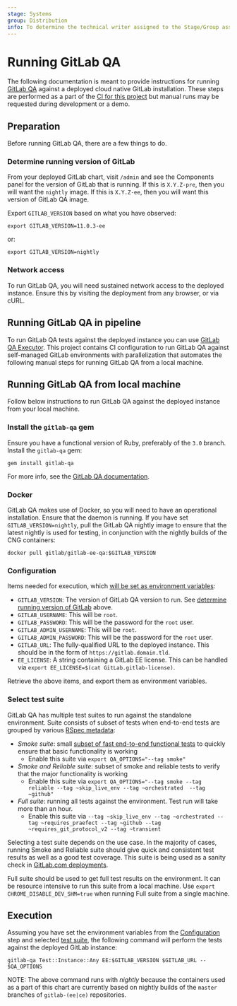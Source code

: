 ```yaml
---
stage: Systems
group: Distribution
info: To determine the technical writer assigned to the Stage/Group associated with this page, see https://handbook.gitlab.com/handbook/product/ux/technical-writing/#assignments
---
```


# Running GitLab QA

The following documentation is meant to provide instructions for running
[GitLab QA](https://gitlab.com/gitlab-org/gitlab-qa) against a deployed cloud
native GitLab installation. These steps are performed as a part of the
[CI for this project](https://gitlab.com/gitlab-org/charts/gitlab/tree/master/.gitlab-ci.yml)
but manual runs may be requested during development or a demo.

## Preparation

Before running GitLab QA, there are a few things to do.

### Determine running version of GitLab

From your deployed GitLab chart, visit `/admin` and see the Components panel
for the version of GitLab that is running. If this is `X.Y.Z-pre`, then you
will want the `nightly` image. If this is `X.Y.Z-ee`, then you will want this
version of GitLab QA image.

Export `GITLAB_VERSION` based on what you have observed:

```shell
export GITLAB_VERSION=11.0.3-ee
```

or:

```shell
export GITLAB_VERSION=nightly
```

### Network access

To run GitLab QA, you will need sustained network access to the deployed instance.
Ensure this by visiting the deployment from any browser, or via cURL.

## Running GitLab QA in pipeline

To run GitLab QA tests against the deployed instance you can use [GitLab QA Executor](https://gitlab.com/gitlab-org/quality/gitlab-qa-executor). This project contains CI configuration to run GitLab QA against self-managed GitLab environments with parallelization that automates the following manual steps for running GitLab QA from a local machine.

## Running GitLab QA from local machine

Follow below instructions to run GitLab QA against the deployed instance
from your local machine.

### Install the `gitlab-qa` gem

Ensure you have a functional version of Ruby, preferably of the `3.0` branch.
Install the `gitlab-qa` gem:

```shell
gem install gitlab-qa
```

For more info, see the [GitLab QA documentation](https://gitlab.com/gitlab-org/gitlab-qa#how-can-you-use-it).

### Docker

GitLab QA makes use of Docker, so you will need to have an operational
installation. Ensure that the daemon is running. If you have set `GITLAB_VERSION=nightly`,
pull the GitLab QA nightly image to ensure that the latest nightly is used for
testing, in conjunction with the nightly builds of the CNG containers:

```shell
docker pull gitlab/gitlab-ee-qa:$GITLAB_VERSION
```

### Configuration

Items needed for execution, which
[will be set as environment variables](https://gitlab.com/gitlab-org/gitlab-qa#supported-environment-variables):

- `GITLAB_VERSION`: The version of GitLab QA version to run. See [determine running version of GitLab](#determine-running-version-of-gitlab) above.
- `GITLAB_USERNAME`: This will be `root`.
- `GITLAB_PASSWORD`: This will be the password for the `root` user.
- `GITLAB_ADMIN_USERNAME`: This will be `root`.
- `GITLAB_ADMIN_PASSWORD`: This will be the password for the `root` user.
- `GITLAB_URL`: The fully-qualified URL to the deployed instance. This should be
  in the form of `https://gitlab.domain.tld`.
- `EE_LICENSE`: A string containing a GitLab EE license. This can be handled
  via `export EE_LICENSE=$(cat GitLab.gitlab-license)`.

Retrieve the above items, and export them as environment variables.

### Select test suite

GitLab QA has multiple test suites to run against the standalone environment. Suite consists of subset of tests
when end-to-end tests are grouped by various [RSpec metadata](https://docs.gitlab.com/ee/development/testing_guide/end_to_end/rspec_metadata_tests.html):

- _Smoke suite_: small [subset of fast end-to-end functional tests](https://docs.gitlab.com/ee/development/testing_guide/smoke.html)
to quickly ensure that basic functionality is working
  - Enable this suite via `export QA_OPTIONS="--tag smoke"`
- _Smoke and Reliable suite_: subset of smoke and reliable tests to verify that the
major functionality is working
  - Enable this suite via `export QA_OPTIONS="--tag smoke --tag reliable --tag ~skip_live_env --tag ~orchestrated  --tag ~github"`
- _Full suite_: running all tests against the environment. Test run will take more than an hour.
  - Enable this suite via `--tag ~skip_live_env --tag ~orchestrated --tag ~requires_praefect --tag ~github --tag ~requires_git_protocol_v2 --tag ~transient`

Selecting a test suite depends on the use case. In the majority of cases, running
Smoke and Reliable suite should give quick and consistent test results
as well as a good test coverage. This suite is being used as a sanity
check in [GitLab.com deployments](https://handbook.gitlab.com/handbook/engineering/deployments-and-releases/deployments/#gitlabcom-deployments-process).

Full suite should be used to get full test results on the environment. It can be resource
intensive to run this suite from a local machine. Use `export CHROME_DISABLE_DEV_SHM=true`
when running Full suite from a single machine.

## Execution

Assuming you have set the environment variables from the
[Configuration](#configuration) step and selected [test suite](#select-test-suite),
the following command will perform the tests against the deployed GitLab instance:

```shell
gitlab-qa Test::Instance::Any EE:$GITLAB_VERSION $GITLAB_URL -- $QA_OPTIONS
```

NOTE:
The above command runs with _nightly_ because the containers used as a
part of this chart are currently based on nightly builds of the `master` branches
of `gitlab-(ee|ce)` repositories.
